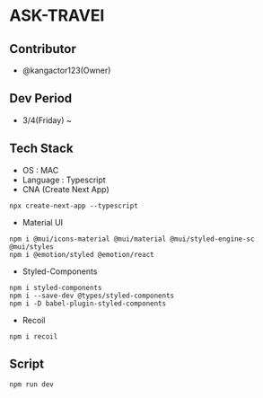# ASK-TRAVEl

## Contributor

- @kangactor123(Owner)

## Dev Period

- 3/4(Friday) ~

## Tech Stack

- OS : MAC
- Language : Typescript
- CNA (Create Next App)

```
npx create-next-app --typescript
```

- Material UI

```
npm i @mui/icons-material @mui/material @mui/styled-engine-sc @mui/styles
npm i @emotion/styled @emotion/react
```

- Styled-Components

```
npm i styled-components
npm i --save-dev @types/styled-components
npm i -D babel-plugin-styled-components

```

- Recoil

```
npm i recoil
```

## Script

```
npm run dev
```
